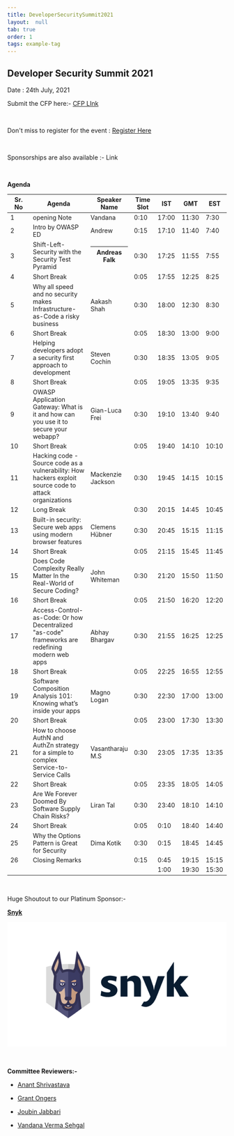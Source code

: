 ```yaml
---
title: DeveloperSecuritySummit2021
layout:  null
tab: true
order: 1
tags: example-tag
---
```


## Developer Security Summit 2021

Date : 24th July, 2021


Submit the CFP here:-  [CFP LInk](https://owasp.submittable.com/submit/196834/owasp-appsec-days-developer-security-summit-2021)

<br>

Don't miss to register for the event : [Register Here](https://www.eventbrite.com/e/appsec-days-owasp-developer-security-summit-2021-tickets-153345649967)

<br>

Sponsorships are also available :- Link

<br>

**Agenda**

<table>
<colgroup>
<col style="width: 11%" />
<col style="width: 27%" />
<col style="width: 13%" />
<col style="width: 11%" />
<col style="width: 11%" />
<col style="width: 11%" />
<col style="width: 11%" />
</colgroup>
<thead>
<tr class="header">
<th>Sr. No</th>
<th>Agenda</th>
<th>Speaker Name</th>
<th>Time Slot</th>
<th>IST</th>
<th>GMT</th>
<th>EST</th>
</tr>
</thead>
<tbody>
<tr class="odd">
<td>1</td>
<td>opening Note</td>
<td>Vandana</td>
<td>0:10</td>
<td>17:00</td>
<td>11:30</td>
<td>7:30</td>
</tr>
<tr class="even">
<td>2</td>
<td>Intro by OWASP ED</td>
<td>Andrew</td>
<td>0:15</td>
<td>17:10</td>
<td>11:40</td>
<td>7:40</td>
</tr>
<tr class="odd">
<td>3</td>
<td>Shift-Left-Security with the Security Test Pyramid</td>
<td><table>
<colgroup>
<col style="width: 100%" />
</colgroup>
<thead>
<tr class="header">
<th>Andreas Falk</th>
</tr>
</thead>
<tbody>
</tbody>
</table></td>
<td>0:30</td>
<td>17:25</td>
<td>11:55</td>
<td>7:55</td>
</tr>
<tr class="even">
<td>4</td>
<td>Short Break</td>
<td></td>
<td>0:05</td>
<td>17:55</td>
<td>12:25</td>
<td>8:25</td>
</tr>
<tr class="odd">
<td>5</td>
<td>Why all speed and no security makes Infrastructure-as-Code a risky business</td>
<td>Aakash Shah</td>
<td>0:30</td>
<td>18:00</td>
<td>12:30</td>
<td>8:30</td>
</tr>
<tr class="even">
<td>6</td>
<td>Short Break</td>
<td></td>
<td>0:05</td>
<td>18:30</td>
<td>13:00</td>
<td>9:00</td>
</tr>
<tr class="odd">
<td>7</td>
<td>Helping developers adopt a security first approach to development</td>
<td>Steven Cochin</td>
<td>0:30</td>
<td>18:35</td>
<td>13:05</td>
<td>9:05</td>
</tr>
<tr class="even">
<td>8</td>
<td>Short Break</td>
<td></td>
<td>0:05</td>
<td>19:05</td>
<td>13:35</td>
<td>9:35</td>
</tr>
<tr class="odd">
<td>9</td>
<td>OWASP Application Gateway: What is it and how can you use it to secure your webapp?</td>
<td>Gian-Luca Frei</td>
<td>0:30</td>
<td>19:10</td>
<td>13:40</td>
<td>9:40</td>
</tr>
<tr class="even">
<td>10</td>
<td>Short Break</td>
<td></td>
<td>0:05</td>
<td>19:40</td>
<td>14:10</td>
<td>10:10</td>
</tr>
<tr class="odd">
<td>11</td>
<td>Hacking code - Source code as a vulnerability: How hackers exploit source code to attack organizations</td>
<td>Mackenzie Jackson</td>
<td>0:30</td>
<td>19:45</td>
<td>14:15</td>
<td>10:15</td>
</tr>
<tr class="even">
<td>12</td>
<td>Long Break</td>
<td></td>
<td>0:30</td>
<td>20:15</td>
<td>14:45</td>
<td>10:45</td>
</tr>
<tr class="odd">
<td>13</td>
<td>Built-in security: Secure web apps using modern browser features</td>
<td>Clemens Hübner</td>
<td>0:30</td>
<td>20:45</td>
<td>15:15</td>
<td>11:15</td>
</tr>
<tr class="even">
<td>14</td>
<td>Short Break</td>
<td></td>
<td>0:05</td>
<td>21:15</td>
<td>15:45</td>
<td>11:45</td>
</tr>
<tr class="odd">
<td>15</td>
<td>Does Code Complexity Really Matter In the Real-World of Secure Coding?</td>
<td>John Whiteman</td>
<td>0:30</td>
<td>21:20</td>
<td>15:50</td>
<td>11:50</td>
</tr>
<tr class="even">
<td>16</td>
<td>Short Break</td>
<td></td>
<td>0:05</td>
<td>21:50</td>
<td>16:20</td>
<td>12:20</td>
</tr>
<tr class="odd">
<td>17</td>
<td>Access-Control-as-Code: Or how Decentralized "as-code" frameworks are redefining modern web apps</td>
<td>Abhay Bhargav</td>
<td>0:30</td>
<td>21:55</td>
<td>16:25</td>
<td>12:25</td>
</tr>
<tr class="even">
<td>18</td>
<td>Short Break</td>
<td></td>
<td>0:05</td>
<td>22:25</td>
<td>16:55</td>
<td>12:55</td>
</tr>
<tr class="odd">
<td>19</td>
<td>Software Composition Analysis 101: Knowing what’s inside your apps</td>
<td>Magno Logan</td>
<td>0:30</td>
<td>22:30</td>
<td>17:00</td>
<td>13:00</td>
</tr>
<tr class="even">
<td>20</td>
<td>Short Break</td>
<td></td>
<td>0:05</td>
<td>23:00</td>
<td>17:30</td>
<td>13:30</td>
</tr>
<tr class="odd">
<td>21</td>
<td>How to choose AuthN and AuthZn strategy for a simple to complex Service-to-Service Calls</td>
<td>Vasantharaju M.S</td>
<td>0:30</td>
<td>23:05</td>
<td>17:35</td>
<td>13:35</td>
</tr>
<tr class="even">
<td>22</td>
<td>Short Break</td>
<td></td>
<td>0:05</td>
<td>23:35</td>
<td>18:05</td>
<td>14:05</td>
</tr>
<tr class="odd">
<td>23</td>
<td>Are We Forever Doomed By Software Supply Chain Risks?</td>
<td>Liran Tal</td>
<td>0:30</td>
<td>23:40</td>
<td>18:10</td>
<td>14:10</td>
</tr>
<tr class="even">
<td>24</td>
<td>Short Break</td>
<td></td>
<td>0:05</td>
<td>0:10</td>
<td>18:40</td>
<td>14:40</td>
</tr>
<tr class="odd">
<td>25</td>
<td>Why the Options Pattern is Great for Security</td>
<td>Dima Kotik</td>
<td>0:30</td>
<td>0:15</td>
<td>18:45</td>
<td>14:45</td>
</tr>
<tr class="even">
<td>26</td>
<td>Closing Remarks</td>
<td></td>
<td>0:15</td>
<td>0:45</td>
<td>19:15</td>
<td>15:15</td>
</tr>
<tr class="odd">
<td> </td>
<td> </td>
<td></td>
<td> </td>
<td>1:00</td>
<td>19:30</td>
<td>15:30</td>
</tr>
</tbody>
</table>


<br>

Huge Shoutout to our Platinum Sponsor:-

[**Snyk**](https://snyk.io/)

![Snyk logo](/assets/images/snyk-logo-black.png)

<br>

**Committee Reviewers:-**

* [Anant Shrivastava](https://twitter.com/anantshri)

* [Grant Ongers](https://twitter.com/rewtd)

* [Joubin Jabbari](https://twitter.com/joubinj)

* [Vandana Verma Sehgal](https://twitter.com/InfosecVandana)

